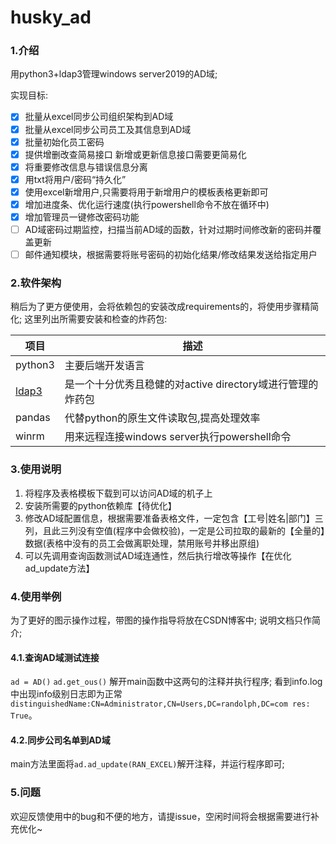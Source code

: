 <!--
 * @Author: randolph
 * @Date: 2020-05-27 14:30:31
 * @LastEditors: randolph
 * @LastEditTime: 2020-06-02 19:12:16
 * @version: 1.0
 * @Contact: cyg0504@outlook.com
 * @Descripttion: 
--> 
# husky_ad

### 1.介绍

用python3+ldap3管理windows server2019的AD域; 

实现目标: 

- [x] 批量从excel同步公司组织架构到AD域
- [x] 批量从excel同步公司员工及其信息到AD域
- [x] 批量初始化员工密码
- [x] 提供增删改查简易接口 新增或更新信息接口需要更简易化
- [x] 将重要修改信息与错误信息分离
- [x] 用txt将用户/密码“持久化”
- [x] 使用excel新增用户,只需要将用于新增用户的模板表格更新即可
- [x] 增加进度条、优化运行速度(执行powershell命令不放在循环中)
- [x] 增加管理员一键修改密码功能
- [ ] AD域密码过期监控，扫描当前AD域的函数，针对过期时间修改新的密码并覆盖更新
- [ ] 邮件通知模块，根据需要将账号密码的初始化结果/修改结果发送给指定用户

### 2.软件架构
稍后为了更方便使用，会将依赖包的安装改成requirements的，将使用步骤精简化;
这里列出所需要安装和检查的炸药包:

| 项目                                   | 描述                                                       |
| -------------------------------------- | ---------------------------------------------------------- |
| python3                                | 主要后端开发语言                                           |
| [ldap3](https://ldap3.readthedocs.io/) | 是一个十分优秀且稳健的对active directory域进行管理的炸药包 |
| pandas                                 | 代替python的原生文件读取包,提高处理效率                    |
| winrm                                  | 用来远程连接windows server执行powershell命令               |

### 3.使用说明

1. 将程序及表格模板下载到可以访问AD域的机子上
2. 安装所需要的python依赖库【待优化】
3. 修改AD域配置信息，根据需要准备表格文件，一定包含【工号|姓名|部门】三列，且此三列没有空值(程序中会做校验)，一定是公司拉取的最新的【全量的】数据(表格中没有的员工会做离职处理，禁用账号并移出原组)
4. 可以先调用查询函数测试AD域连通性，然后执行增改等操作【在优化ad_update方法】

### 4.使用举例
为了更好的图示操作过程，带图的操作指导将放在CSDN博客中; 说明文档只作简介;
#### 4.1.查询AD域测试连接
`ad = AD()`
`ad.get_ous()`
解开main函数中这两句的注释并执行程序;
看到info.log中出现info级别日志即为正常`distinguishedName:CN=Administrator,CN=Users,DC=randolph,DC=com res: True`。

#### 4.2.同步公司名单到AD域
main方法里面将`ad.ad_update(RAN_EXCEL)`解开注释，并运行程序即可;

### 5.问题
欢迎反馈使用中的bug和不便的地方，请提issue，空闲时间将会根据需要进行补充优化~